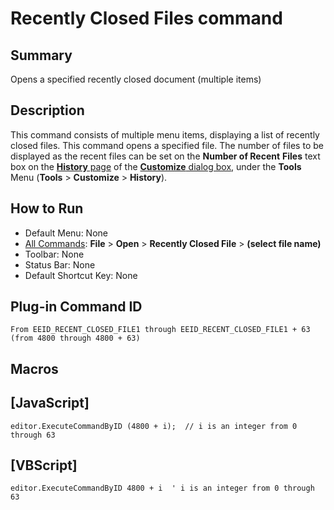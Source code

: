 # Recently Closed Files command

## Summary

Opens a specified recently closed document (multiple items)

## Description

This command consists of multiple menu items, displaying a list of recently
closed
files. This command opens a specified file. The number of files to be
displayed as the recent files can be set on the
**Number of Recent**
**Files** text box on the
[**History** page](../../dlg/customize/history/index) of
the [**Customize** dialog box](../../dlg/customize/index),
under the **Tools** Menu (**Tools** \> **Customize** \> **History**).

## How to Run

- Default Menu: None
- [All Commands](../tools/all_commands): **File** \> **Open**
\> **Recently Closed File** \> **(select file name)**
- Toolbar: None
- Status Bar: None
- Default Shortcut Key: None

## Plug-in Command ID

```
From EEID_RECENT_CLOSED_FILE1 through EEID_RECENT_CLOSED_FILE1 + 63 (from 4800 through 4800 + 63)
```

## Macros

## \[JavaScript\]

```
editor.ExecuteCommandByID (4800 + i);  // i is an integer from 0
through 63
```

## \[VBScript\]

```
editor.ExecuteCommandByID 4800 + i  ' i is an integer from 0 through
63
```
